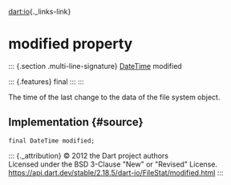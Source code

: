[dart:io](../../dart-io/dart-io-library){._links-link}

modified property
=================

::: {.section .multi-line-signature}
[DateTime](../../dart-core/datetime-class) modified

::: {.features}
final
:::
:::

The time of the last change to the data of the file system object.

Implementation {#source}
--------------

``` {.language-dart data-language="dart"}
final DateTime modified;
```

::: {._attribution}
© 2012 the Dart project authors\
Licensed under the BSD 3-Clause \"New\" or \"Revised\" License.\
<https://api.dart.dev/stable/2.18.5/dart-io/FileStat/modified.html>
:::
